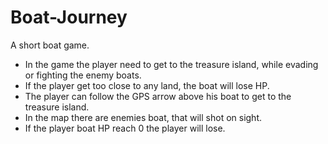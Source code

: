 # Boat-Journey

A short boat game. 

- In the game the player need to get to the treasure island, while evading or fighting the enemy boats. 
- If the player get too close to any land, the boat will lose HP.
- The player can follow the GPS arrow above his boat to get to the treasure island. 
- In the map there are enemies boat, that will shot on sight. 
- If the player boat HP reach 0 the player will lose.


